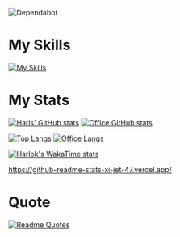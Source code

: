 ![Dependabot](https://img.shields.io/badge/dependabot-025E8C?style=for-the-badge&logo=dependabot&logoColor=white)

<h1>My Skills</h1>


[![My Skills](https://skillicons.dev/icons?i=js,ts,react,nextjs,nodejs,electron,express,docker,html,css,firebase,arduino,ae,bash,bootstrap,c,cs,cpp,d3,discord,django,figma,gcp,github,git,gmail,ai,idea,java,linkedin,linux,materialui,mongodb,mysql,opencv,postman,powershell,py,regex,tailwind,vercel,vite,vscode,webpack,graphql)](https://skillicons.dev)


<h1>My Stats</h1>

[![Haris' GitHub stats](https://github-readme-stats-xi-jet-47.vercel.app/api?username=harismehboob142)](https://github.com/harismehboob142/github-readme-stats)
[![Office GitHub stats](https://github-readme-stats-xi-jet-47.vercel.app/api?username=omair-bhatti)](https://github.com/harismehboob142/github-readme-stats)

[![Top Langs](https://github-readme-stats-xi-jet-47.vercel.app/api/top-langs/?username=harismehboob142)](https://github.com/harismehboob142/github-readme-stats)
[![Office Langs](https://github-readme-stats-xi-jet-47.vercel.app/api/top-langs/?username=omair-bhatti)](https://github.com/harismehboob142/github-readme-stats)

[![Harlok's WakaTime stats](https://github-readme-stats.vercel.app/api/wakatime?username=harismehboob142)](https://github.com/harismehboob142/github-readme-stats)

https://github-readme-stats-xi-jet-47.vercel.app/

<h1>Quote</h1>

[![Readme Quotes](https://quotes-github-readme.vercel.app/api?type=horizontal&theme=dark)](https://github.com/harismehboob142/github-readme-stats)
